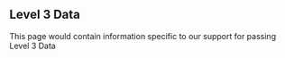 ## Level 3 Data

 This page would contain information specific to our support for passing Level 3 Data